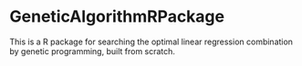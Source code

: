 # GeneticAlgorithmRPackage
This is a R package for searching the optimal linear regression combination by genetic programming, built from scratch.
